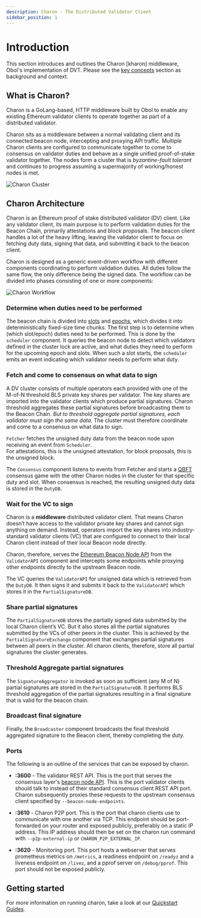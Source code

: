 ```yaml
---
description: Charon - The Distributed Validator Client
sidebar_position: 1
---
```


# Introduction

This section introduces and outlines the Charon [kharon] middleware, Obol's implementation of DVT. Please see the [key concepts](/../int/key-concepts) section as background and context.

## What is Charon?

Charon is a GoLang-based, HTTP middleware built by Obol to enable any existing Ethereum validator clients to operate together as part of a distributed validator.

Charon sits as a middleware between a normal validating client and its connected beacon node, intercepting and proxying API traffic. Multiple Charon clients are configured to communicate together to come to consensus on validator duties and behave as a single unified proof-of-stake validator together. The nodes form a cluster that is _byzantine-fault tolerant_ and continues to progress assuming a supermajority of working/honest nodes is met.

![Charon Cluster](/img/DVCluster.png)

## Charon Architecture
Charon is an Ethereum proof of stake distributed validator (DV) client. Like any validator client, its main purpose is to perform validation duties for the Beacon Chain, primarily attestations and block proposals. The beacon client handles a lot of the heavy lifting, leaving the validator client to focus on fetching duty data, signing that data, and submitting it back to the beacon client.

Charon is designed as a generic event-driven workflow with different components coordinating to perform validation duties. All duties follow the same flow, the only difference being the signed data. The workflow can be divided into phases consisting of one or more components:

![Charon Workflow](/img/workflow.jpg)

### Determine **when** duties need to be performed
The beacon chain is divided into [slots](https://eth2book.info/bellatrix/part3/config/types/#slot) and [epochs](https://eth2book.info/bellatrix/part3/config/types/#epoch), which divides it into deterministically fixed-size time chunks. 
The first step is to determine when (which slot/epoch) duties need to be performed. This is done by the `scheduler` component. 
It queries the beacon node to detect which validators defined in the cluster lock are active, and what duties they need to perform for 
the upcoming epoch and slots. When such a slot starts, the `scheduler` emits an event indicating which validator needs to perform what duty.

### Fetch and come to consensus on **what** data to sign
A DV cluster consists of multiple operators each provided with one of the M-of-N threshold BLS private key shares per validator. 
The key shares are imported into the validator clients which produce partial signatures. 
Charon threshold aggregates these partial signatures before broadcasting them to the Beacon Chain. 
*But to threshold aggregate partial signatures, each validator must sign the same data.*
The cluster must therefore coordinate and come to a consensus on what data to sign.

`Fetcher` fetches the unsigned duty data from the beacon node upon receiving an event from `Scheduler`.  
For attestations, this is the unsigned attestation, for block proposals, this is the unsigned block.

The `Consensus` component listens to events from Fetcher and starts a [QBFT](https://docs.goquorum.consensys.net/configure-and-manage/configure/consensus-protocols/qbft/) consensus game with the other 
Charon nodes in the cluster for that specific duty and slot. 
When consensus is reached, the resulting unsigned duty data is stored in the `DutyDB`.

### **Wait** for the VC to sign
Charon is a **middleware** distributed validator client. That means Charon doesn’t have access to the 
validator private key shares and cannot sign anything on demand. 
Instead, operators import the key shares into industry-standard validator clients (VC) 
that are configured to connect to their local Charon client instead of their local Beacon node directly.

Charon, therefore, serves the [Ethereum Beacon Node API](https://ethereum.github.io/beacon-APIs/#/) from the `ValidatorAPI` component and 
intercepts some endpoints while proxying other endpoints directly to the upstream Beacon node.

The VC queries the `ValidatorAPI` for unsigned data which is retrieved from the `DutyDB`. It then signs it and submits it 
back to the `ValidatorAPI` which stores it in the `PartialSignatureDB`.

### **Share** partial signatures
The `PartialSignatureDB` stores the partially signed data submitted by the local Charon client’s VC. 
But it also stores all the partial signatures submitted by the VCs of other peers in the cluster. 
This is achieved by the `PartialSignatureExchange` component that exchanges partial signatures between all peers in the cluster. 
All charon clients, therefore, store all partial signatures the cluster generates.

### **Threshold Aggregate** partial signatures
The `SignatureAggregator` is invoked as soon as sufficient (any M of N) partial signatures are stored in the `PartialSignatureDB`. 
It performs BLS threshold aggregation of the partial signatures resulting in a final signature that is valid for the beacon chain.

### **Broadcast** final signature
Finally, the `Broadcaster` component broadcasts the final threshold aggregated signature to the Beacon client, thereby completing the duty.

### Ports

The following is an outline of the services that can be exposed by charon.

- **:3600** - The validator REST API. This is the port that serves the consensus layer's [beacon node API](https://ethereum.github.io/beacon-APIs/). This is the port validator clients should talk to instead of their standard consensus client REST API port. Charon subsequently proxies these requests to the upstream consensus client specified by `--beacon-node-endpoints`.

- **:3610** - Charon P2P port. This is the port that charon clients use to communicate with one another via TCP. This endpoint should be port-forwarded on your router and exposed publicly, preferably on a static IP address. This IP address should then be set on the charon run command with `--p2p-external-ip` or `CHARON_P2P_EXTERNAL_IP`.

- **:3620** - Monitoring port. This port hosts a webserver that serves prometheus metrics on `/metrics`, a readiness endpoint on `/readyz` and a liveness endpoint on `/livez`, and a pprof server on `/debug/pprof`. This port should not be exposed publicly.

## Getting started

For more information on running charon, take a look at our [Quickstart Guides](../int/quickstart/index.md). 
